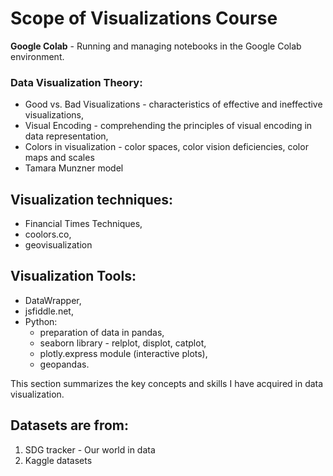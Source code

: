 # Scope of Visualizations Course

**Google Colab** - 
Running and managing notebooks in the Google Colab environment.
  
### Data Visualization Theory:
  - Good vs. Bad Visualizations - characteristics of effective and ineffective visualizations,
  - Visual Encoding - comprehending the principles of visual encoding in data representation,
  - Colors in visualization - color spaces, color vision deficiencies, color maps and scales
  - Tamara Munzner model

## Visualization techniques:
- Financial Times Techniques,
- coolors.co,
- geovisualization
  
  
## Visualization Tools:
  - DataWrapper,
  - jsfiddle.net,
  - Python:
    - preparation of data in pandas,
    - seaborn library - relplot, displot, catplot,
    - plotly.express module (interactive plots),
    - geopandas.


This section summarizes the key concepts and skills I have acquired in data visualization.


## Datasets are from:
1. SDG tracker - Our world in data
2. Kaggle datasets

